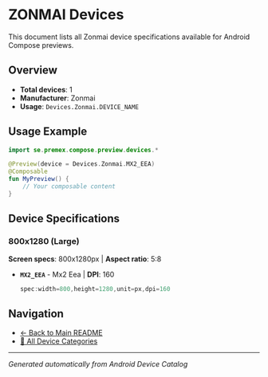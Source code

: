 # ZONMAI Devices

This document lists all Zonmai device specifications available for Android Compose previews.

## Overview

- **Total devices**: 1
- **Manufacturer**: Zonmai
- **Usage**: `Devices.Zonmai.DEVICE_NAME`

## Usage Example

```kotlin
import se.premex.compose.preview.devices.*

@Preview(device = Devices.Zonmai.MX2_EEA)
@Composable
fun MyPreview() {
    // Your composable content
}
```

## Device Specifications

### 800x1280 (Large)

**Screen specs**: 800x1280px | **Aspect ratio**: 5:8

- **`MX2_EEA`** - Mx2 Eea | **DPI**: 160
  ```kotlin
  spec:width=800,height=1280,unit=px,dpi=160
  ```

## Navigation

- [← Back to Main README](../../README.md)
- [📱 All Device Categories](../README.md)

---
*Generated automatically from Android Device Catalog*
